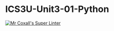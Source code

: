 # ICS3U-Unit3-01-Python
[![Mr Coxall's Super Linter](https://github.com/zaida-hammmel2108/ICS3U-Unit3-02-Python/workflows/Mr%20Coxall's%20Super%20Linter/badge.svg)](https://github.com/zaida-hammmel2108/ICS3U-Unit3-02-Python/actions/)
